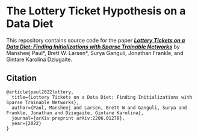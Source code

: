 # The Lottery Ticket Hypothesis on a Data Diet

This repository contains source code for the paper [***Lottery Tickets on a Data Diet: Finding Initializations with Sparse Trainable Networks***](https://arxiv.org/abs/2206.01278) by Mansheej Paul\*, Brett W. Larsen\*, Surya Ganguli, Jonathan Frankle, and Gintare Karolina Dziugaite.

## Citation

```
@article{paul2022lottery,
  title={Lottery Tickets on a Data Diet: Finding Initializations with Sparse Trainable Networks},
  author={Paul, Mansheej and Larsen, Brett W and Ganguli, Surya and Frankle, Jonathan and Dziugaite, Gintare Karolina},
  journal={arXiv preprint arXiv:2206.01278},
  year={2022}
}
```